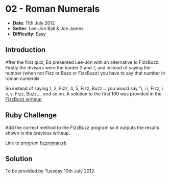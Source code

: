 # 02 - Roman Numerals
* **Date**: 11th July 2012
* **Setter**: Lee-Jon Ball & Joe James
* **Difficulty**: Easy

## Introduction
After the first quiz, Ed presented Lee-Jon with an alternative to FizzBuzz. Firstly the divisors were the harder 3 and 7, and instead of saying the number (when not Fizz or Buzz or FizzBuzz) you have to say that number in roman numerals

So instead of saying 1, 2, Fizz, 4, 5, Fizz, Buzz... you would say "i, i i, Fizz, i v, v, Fizz, Buzz.... and so on. A solution to the first 100 was provided in the [FizzBuzz writeup](http://github.com/Alliants/codekata/01_FizzBuzz/solution.md)

## Ruby Challenge
Add the correct method to the FizzBuzz program so it outputs the results shown in the previous writeup.

Link to program [fizzroman.rb](https://github.com/Alliants/codekata/blob/master/02_RomanNumerals/fizzroman.rb)

## Solution
To be provided by Tuesday 10th July 2012.
